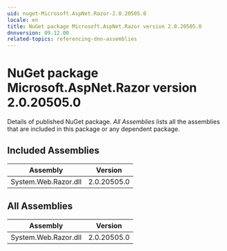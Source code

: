 ```yaml
---
uid: nuget-Microsoft.AspNet.Razor-2.0.20505.0
locale: en
title: NuGet package Microsoft.AspNet.Razor version 2.0.20505.0
dnnversion: 09.12.00
related-topics: referencing-dnn-assemblies
---
```


# NuGet package Microsoft.AspNet.Razor version 2.0.20505.0
Details of published NuGet package.
*All Assemblies* lists all the assemblies that are included in this package or any dependent package.

## Included Assemblies

|Assembly|Version|
|---|---|
|System.Web.Razor.dll|2.0.20505.0|

## All Assemblies

|Assembly|Version|
|---|---|
|System.Web.Razor.dll|2.0.20505.0|

